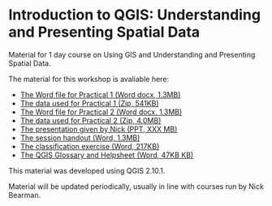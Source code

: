 # Introduction to QGIS: Understanding and Presenting Spatial Data

Material for 1 day course on Using GIS and Understanding and Presenting Spatial Data.

The material for this workshop is avaliable here:  

- [The Word file for Practical 1 (Word docx, 1.3MB)](https://github.com/nickbearman/intro-qgis-spatial-data/blob/master/practicals/Practical-1.docx?raw=true)
- [The data used for Practical 1 (Zip, 541KB)](https://github.com/nickbearman/intro-qgis-spatial-data/blob/master/practicals/prac1.zip?raw=true)
- [The Word file for Practical 2 (Word docx, 1.3MB)](https://github.com/nickbearman/intro-qgis-spatial-data/blob/master/practicals/Practical-2.docx?raw=true)
- [The data used for Practical 2 (Zip, 4.0MB)](https://github.com/nickbearman/intro-qgis-spatial-data/blob/master/practicals/prac2.zip?raw=true)
- [The presentation given by Nick (PPT, XXX MB)](https://github.com/nickbearman/) 
- [The session handout (Word, 1.3MB)](https://github.com/nickbearman/intro-qgis-spatial-data/blob/master/Handout-QGIS.docx?raw=true) 
- [The classification exercise (Word, 217KB)](https://github.com/nickbearman/intro-qgis-spatial-data/blob/master/classification-exercise-QGIS.docx?raw=true)  
- [The QGIS Glossary and Helpsheet (Word, 47KB KB)](https://github.com/nickbearman/intro-qgis-spatial-data/blob/master/Q-Arc-GIS-glossary-v1.2.doc?raw=true)  

This material was developed using QGIS 2.10.1.

Material will be updated periodically, usually in line with courses run by Nick Bearman. 
